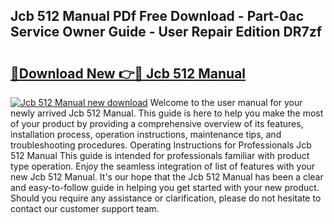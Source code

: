 ## Jcb 512 Manual PDf Free Download - Part-0ac Service Owner Guide - User Repair Edition DR7zf

# <h2><a href="http://bc67990.oget.top/?id=Jcb+512+Manual">🔗Download New 👉🔴 Jcb 512 Manual</a></h2>

[![Jcb 512 Manual new download](https://i.imgur.com/5g1atiW.png)](http://bc67990.oget.top/?id=Jcb+512+Manual)
Welcome to the user manual for your newly arrived Jcb 512 Manual. This guide is here to help you make the most of your product by providing a comprehensive overview of its features, installation process, operation instructions, maintenance tips, and troubleshooting procedures. Operating Instructions for Professionals Jcb 512 Manual This guide is intended for professionals familiar with product type operation. Enjoy the seamless integration of list of features with your new Jcb 512 Manual. It's our hope that the Jcb 512 Manual has been a clear and easy-to-follow guide in helping you get started with your new product. Should you require any assistance or clarification, please do not hesitate to contact our customer support team.
